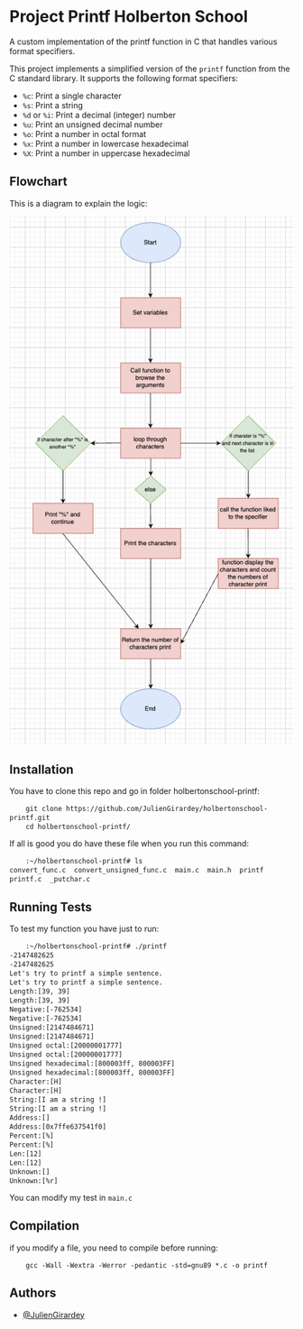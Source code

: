 # Project Printf Holberton School

A custom implementation of the printf function in C that handles various format specifiers.

This project implements a simplified version of the `printf` function from the C standard library. It supports the following format specifiers:

- `%c`: Print a single character
- `%s`: Print a string
- `%d` or `%i`: Print a decimal (integer) number
- `%u`: Print an unsigned decimal number
- `%o`: Print a number in octal format
- `%x`: Print a number in lowercase hexadecimal
- `%X`: Print a number in uppercase hexadecimal

## Flowchart

This is a diagram to explain the logic:

![Flowchart](Flowchart_printf.png)

## Installation

You have to clone this repo and go in folder holbertonschool-printf:

```
    git clone https://github.com/JulienGirardey/holbertonschool-printf.git
    cd holbertonschool-printf/
```

If all is good you do have these file when you run this command:

```
    :~/holbertonschool-printf# ls
convert_func.c  convert_unsigned_func.c  main.c  main.h  printf  printf.c  _putchar.c

```

## Running Tests

To test my function you have just to run:

```
    :~/holbertonschool-printf# ./printf 
-2147482625
-2147482625
Let's try to printf a simple sentence.
Let's try to printf a simple sentence.
Length:[39, 39]
Length:[39, 39]
Negative:[-762534]
Negative:[-762534]
Unsigned:[2147484671]
Unsigned:[2147484671]
Unsigned octal:[20000001777]
Unsigned octal:[20000001777]
Unsigned hexadecimal:[800003ff, 800003FF]
Unsigned hexadecimal:[800003ff, 800003FF]
Character:[H]
Character:[H]
String:[I am a string !]
String:[I am a string !]
Address:[]
Address:[0x7ffe637541f0]
Percent:[%]
Percent:[%]
Len:[12]
Len:[12]
Unknown:[]
Unknown:[%r]
```

You can modify my test in `main.c`

## Compilation

if you modify a file, you need to compile before running:

```
    gcc -Wall -Wextra -Werror -pedantic -std=gnu89 *.c -o printf
```

## Authors

- [@JulienGirardey](https://github.com/JulienGirardey)